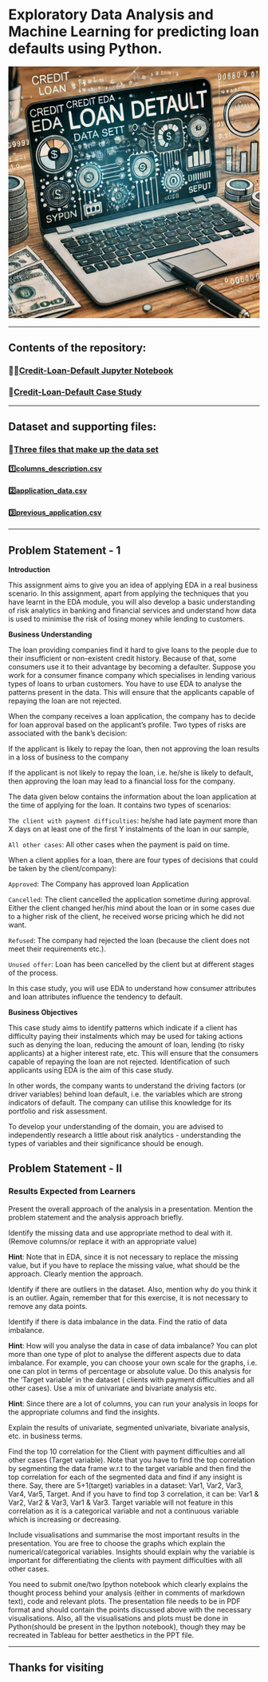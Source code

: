 # Exploratory Data Analysis and Machine Learning for predicting loan defaults using Python.

![alt text](credit-loan-default-eda-readme.png)

---

## Contents of the repository:
### 🧑‍💻[Credit-Loan-Default Jupyter Notebook](./Credit-EDA-Assignment.ipynb)
### 📝[Credit-Loan-Default Case Study](./Credit-EDA-Assignment.pdf)

---

## Dataset and supporting files:
### 📂[Three files that make up the data set](https://www.kaggle.com/datasets/vmahawar/credit-loan-default-eda/data)
#### 1️⃣[columns_description.csv](https://www.kaggle.com/datasets/vmahawar/credit-loan-default-eda/data?select=columns_description.csv)
#### 2️⃣[application_data.csv](https://www.kaggle.com/datasets/vmahawar/credit-loan-default-eda/data?select=application_data.csv)
#### 3️⃣[previous_application.csv](https://www.kaggle.com/datasets/vmahawar/credit-loan-default-eda/data?select=previous_application.csv)

---

## Problem Statement - 1

**Introduction**

This assignment aims to give you an idea of applying EDA in a real business scenario. In this assignment, apart from applying the techniques that you have learnt in the EDA module, you will also develop a basic understanding of risk analytics in banking and financial services and understand how data is used to minimise the risk of losing money while lending to customers.

 

**Business Understanding**

The loan providing companies find it hard to give loans to the people due to their insufficient or non-existent credit history. Because of that, some consumers use it to their advantage by becoming a defaulter. Suppose you work for a consumer finance company which specialises in lending various types of loans to urban customers. You have to use EDA to analyse the patterns present in the data. This will ensure that the applicants capable of repaying the loan are not rejected.

When the company receives a loan application, the company has to decide for loan approval based on the applicant’s profile. Two types of risks are associated with the bank’s decision:

If the applicant is likely to repay the loan, then not approving the loan results in a loss of business to the company

If the applicant is not likely to repay the loan, i.e. he/she is likely to default, then approving the loan may lead to a financial loss for the company.

 

The data given below contains the information about the loan application at the time of applying for the loan. It contains two types of scenarios:

`The client with payment difficulties`: he/she had late payment more than X days on at least one of the first Y instalments of the loan in our sample,

`All other cases`: All other cases when the payment is paid on time.

 

When a client applies for a loan, there are four types of decisions that could be taken by the client/company):

`Approved`: The Company has approved loan Application

`Cancelled`: The client cancelled the application sometime during approval. Either the client changed her/his mind about the loan or in some cases due to a higher risk of the client, he received worse pricing which he did not want.

`Refused`: The company had rejected the loan (because the client does not meet their requirements etc.).

`Unused offer`:  Loan has been cancelled by the client but at different stages of the process.

In this case study, you will use EDA to understand how consumer attributes and loan attributes influence the tendency to default.

 

**Business Objectives**

This case study aims to identify patterns which indicate if a client has difficulty paying their instalments which may be used for taking actions such as denying the loan, reducing the amount of loan, lending (to risky applicants) at a higher interest rate, etc. This will ensure that the consumers capable of repaying the loan are not rejected. Identification of such applicants using EDA is the aim of this case study.

 

In other words, the company wants to understand the driving factors (or driver variables) behind loan default, i.e. the variables which are strong indicators of default.  The company can utilise this knowledge for its portfolio and risk assessment.

To develop your understanding of the domain, you are advised to independently research a little about risk analytics - understanding the types of variables and their significance should be enough.

## Problem Statement - II

### Results Expected from Learners

Present the overall approach of the analysis in a presentation. Mention the problem statement and the analysis approach briefly.


Identify the missing data and use appropriate method to deal with it. (Remove columns/or replace it with an appropriate value)


**Hint**: Note that in EDA, since it is not necessary to replace the missing value, but if you have to replace the missing value, what should be the approach. Clearly mention the approach.


Identify if there are outliers in the dataset. Also, mention why do you think it is an outlier. Again, remember that for this exercise, it is not necessary to remove any data points.


Identify if there is data imbalance in the data. Find the ratio of data imbalance.

**Hint**: How will you analyse the data in case of data imbalance? You can plot more than one type of plot to analyse the different aspects due to data imbalance. For example, you can choose your own scale for the graphs, i.e. one can plot in terms of percentage or absolute value. Do this analysis for the ‘Target variable’ in the dataset ( clients with payment difficulties and all other cases). Use a mix of univariate and bivariate analysis etc.

 

**Hint**: Since there are a lot of columns, you can run your analysis in loops for the appropriate columns and find the insights.

Explain the results of univariate, segmented univariate, bivariate analysis, etc. in business terms.


Find the top 10 correlation for the Client with payment difficulties and all other cases (Target variable). Note that you have to find the top correlation by segmenting the data frame w.r.t to the target variable and then find the top correlation for each of the segmented data and find if any insight is there.  Say, there are 5+1(target) variables in a dataset: Var1, Var2, Var3, Var4, Var5, Target. And if you have to find top 3 correlation, it can be: Var1 & Var2, Var2 & Var3, Var1 & Var3. Target variable will not feature in this correlation as it is a categorical variable and not a continuous variable which is increasing or decreasing.  

Include visualisations and summarise the most important results in the presentation. You are free to choose the graphs which explain the numerical/categorical variables. Insights should explain why the variable is important for differentiating the clients with payment difficulties with all other cases. 

 

You need to submit one/two Ipython notebook which clearly explains the thought process behind your analysis (either in comments of markdown text), code and relevant plots. The presentation file needs to be in PDF format and should contain the points discussed above with the necessary visualisations. Also, all the visualisations and plots must be done in Python(should be present in the Ipython notebook), though they may be recreated in Tableau for better aesthetics in the PPT file.

---

## Thanks for visiting